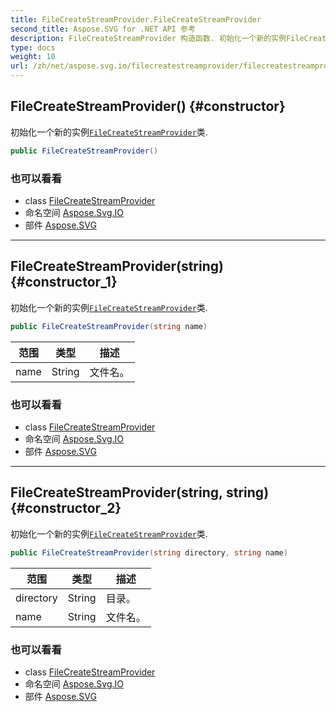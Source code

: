 ```yaml
---
title: FileCreateStreamProvider.FileCreateStreamProvider
second_title: Aspose.SVG for .NET API 参考
description: FileCreateStreamProvider 构造函数. 初始化一个新的实例FileCreateStreamProvider类.
type: docs
weight: 10
url: /zh/net/aspose.svg.io/filecreatestreamprovider/filecreatestreamprovider/
---
```

## FileCreateStreamProvider() {#constructor}

初始化一个新的实例[`FileCreateStreamProvider`](../)类.

```csharp
public FileCreateStreamProvider()
```

### 也可以看看

* class [FileCreateStreamProvider](../)
* 命名空间 [Aspose.Svg.IO](../../filecreatestreamprovider/)
* 部件 [Aspose.SVG](../../../)

---

## FileCreateStreamProvider(string) {#constructor_1}

初始化一个新的实例[`FileCreateStreamProvider`](../)类.

```csharp
public FileCreateStreamProvider(string name)
```

| 范围 | 类型 | 描述 |
| --- | --- | --- |
| name | String | 文件名。 |

### 也可以看看

* class [FileCreateStreamProvider](../)
* 命名空间 [Aspose.Svg.IO](../../filecreatestreamprovider/)
* 部件 [Aspose.SVG](../../../)

---

## FileCreateStreamProvider(string, string) {#constructor_2}

初始化一个新的实例[`FileCreateStreamProvider`](../)类.

```csharp
public FileCreateStreamProvider(string directory, string name)
```

| 范围 | 类型 | 描述 |
| --- | --- | --- |
| directory | String | 目录。 |
| name | String | 文件名。 |

### 也可以看看

* class [FileCreateStreamProvider](../)
* 命名空间 [Aspose.Svg.IO](../../filecreatestreamprovider/)
* 部件 [Aspose.SVG](../../../)


